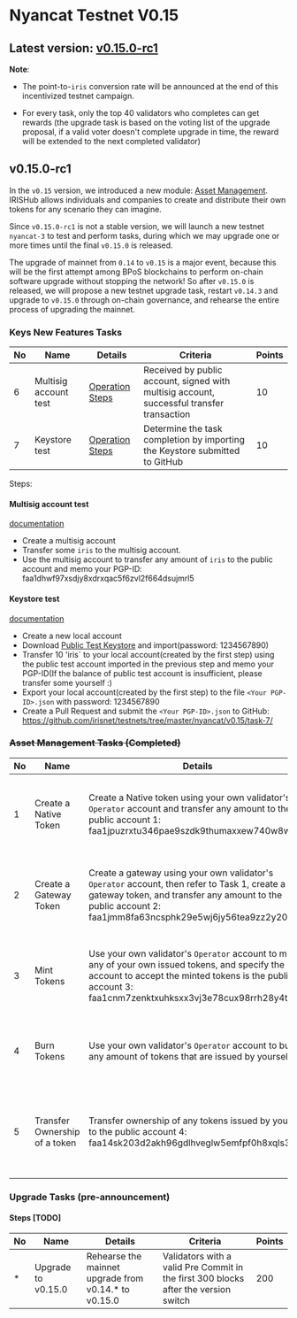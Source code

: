 # Nyancat Testnet V0.15

## Latest version: [v0.15.0-rc1](https://github.com/irisnet/irishub/releases/tag/v0.15.0-rc1)

**Note**:

- The point-to-`iris` conversion rate will be announced at the end of this incentivized testnet campaign.

- For every task, only the top 40 validators who completes can get rewards (the upgrade task is based on the voting list of the upgrade proposal, if a valid voter doesn't complete upgrade in time, the reward will be extended to the next completed validator)

## v0.15.0-rc1

In the `v0.15` version, we introduced a new module: [Asset Management](https://github.com/irisnet/irishub/blob/develop/docs/features/asset.md). IRISHub allows individuals and companies to create and distribute their own tokens for any scenario they can imagine.

Since `v0.15.0-rc1` is not a stable version, we will launch a new testnet `nyancat-3` to test and perform tasks, during which we may upgrade one or more times until the final `v0.15.0` is released.

The upgrade of mainnet from `0.14` to `v0.15` is a major event, because this will be the first attempt among BPoS blockchains to perform on-chain software upgrade without stopping the network!  So after `v0.15.0` is released, we will propose a new testnet upgrade task, restart `v0.14.3` and upgrade to `v0.15.0` through on-chain governance, and rehearse the entire process of upgrading the mainnet.

### Keys New Features Tasks

| No   | Name             | Details                                                      | Criteria                                                     | Points |
| ---- | ---------------- | ------------------------------------------------------------ | ------------------------------------------------------------ | ------ |
| 6 | Multisig account test| [Operation Steps](#Multisig-account-test) | Received by public account, signed with multisig account, successful transfer transaction | 10 |
| 7 | Keystore test | [Operation Steps](#Keystore-test) | Determine the task completion by importing the Keystore submitted to GitHub | 10 |

Steps:

#### Multisig account test

[documentation](https://stage.irisnet.org/docs/cli-client/keys/add.html#create-multisig-account)

- Create a multisig account
- Transfer some `iris` to the multisig account.
- Use the multisig account to transfer any amount of `iris` to the public account and memo your PGP-ID: faa1dhwf97xsdjy8xdrxqac5f6zvl2f664dsujmrl5

#### Keystore test

[documentation](https://stage.irisnet.org/docs/cli-client/keys/export.html#example)

- Create a new local account
- Download [Public Test Keystore](task-7/public-keystore.json) and import(password: 1234567890)
- Transfer 10 'iris` to your local account(created by the first step) using the public test account imported in the previous step and memo your PGP-ID(If the balance of public test account is insufficient, please transfer some yourself :)
- Export your local account(created by the first step) to the file `<Your PGP-ID>.json` with password: 1234567890
- Create a Pull Request and submit the `<Your PGP-ID>.json` to GitHub: <https://github.com/irisnet/testnets/tree/master/nyancat/v0.15/task-7/>

### ~~Asset Management Tasks (Completed)~~

| No   | Name             | Details                                                      | Criteria                                                     | Points |
| ---- | ---------------- | ------------------------------------------------------------ | ------------------------------------------------------------ | ------ |
| 1 | Create a Native Token | Create a Native token using your own validator's `Operator` account and transfer any amount to the public account 1: faa1jpuzrxtu346pae9szdk9thumaxxew740w8w3an | Match the owner of the tokens recieved by the public account | 20 |
2 | Create a Gateway Token | Create a gateway using your own validator's `Operator` account, then refer to Task 1, create a gateway token, and transfer any amount to the public account 2: faa1jmm8fa63ncsphk29e5wj6jy56tea9zz2y202mn | Match the owner of the tokens recieved by the public account | 30 |
| 3 | Mint Tokens | Use your own validator's `Operator` account to mint any of your own issued tokens, and specify the account to accept the minted tokens is the public account 3: faa1cnm7zenktxuhksxx3vj3e78cux98rrh28y4tcd | Match the owner of the tokens recieved by the public account | 10 |
| 4 | Burn Tokens | Use your own validator's `Operator` account to burn any amount of tokens that are issued by yourself | Match the sender address of the valid Burn transaction | 10 |
| 5 | Transfer Ownership of a token | Transfer ownership of any tokens issued by yourself to the public account 4: faa14sk203d2akh96gdlhveglw5emfpf0h8xqls3l0 | Match the original owner of the tokens recieved by the public account | 10 |

### Upgrade Tasks (pre-announcement)

#### Steps [TODO]

| No   | Name             | Details                                                      | Criteria                                                     | Points |
| ---- | ---------------- | ------------------------------------------------------------ | ------------------------------------------------------------ | ------ |
| * | Upgrade to v0.15.0 | Rehearse the mainnet upgrade from v0.14.* to v0.15.0 | Validators with a valid Pre Commit in the first 300 blocks after the version switch | 200 |
